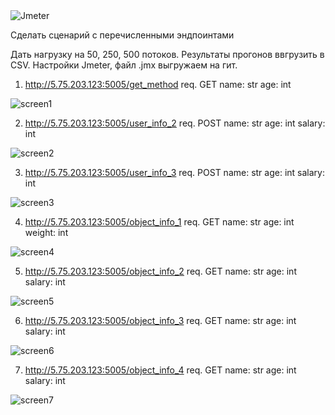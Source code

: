 <image src="https://github.com/irinaborodulina0311/JMETER/blob/main/Apache_JMeter.png" alt="Jmeter">

Сделать сценарий с перечисленными эндпоинтами

Дать нагрузку на 50, 250, 500 потоков.
Результаты прогонов ввгрузить в CSV.
Настройки Jmeter, файл .jmx выгружаем на гит.

1) http://5.75.203.123:5005/get_method
req.
GET
name: str
age: int
<image src="https://github.com/irinaborodulina0311/JMETER/blob/main/assert/1.png" alt="screen1">  

2) http://5.75.203.123:5005/user_info_2
req.
POST
name: str
age: int
salary: int
<image src="https://github.com/irinaborodulina0311/JMETER/blob/main/assert/2.png" alt="screen2">  

3) http://5.75.203.123:5005/user_info_3
req.
POST
name: str
age: int
salary: int
<image src="https://github.com/irinaborodulina0311/JMETER/blob/main/assert/3.png" alt="screen3">  
  
4) http://5.75.203.123:5005/object_info_1
req.
GET
name: str
age: int
weight: int
<image src="https://github.com/irinaborodulina0311/JMETER/blob/main/assert/4.png" alt="screen4">  
  
5) http://5.75.203.123:5005/object_info_2
req.
GET
name: str
age: int
salary: int
<image src="https://github.com/irinaborodulina0311/JMETER/blob/main/assert/5.png" alt="screen5">  
  
6) http://5.75.203.123:5005/object_info_3
req.
GET
name: str
age: int
salary: int
<image src="https://github.com/irinaborodulina0311/JMETER/blob/main/assert/6.png" alt="screen6">  
  
7) http://5.75.203.123:5005/object_info_4
req.
GET
name: str
age: int
salary: int
<image src="https://github.com/irinaborodulina0311/JMETER/blob/main/assert/7.png" alt="screen7">  
